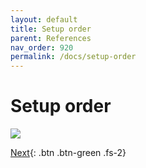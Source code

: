 ```yaml
---
layout: default
title: Setup order
parent: References
nav_order: 920
permalink: /docs/setup-order
---
```


# Setup order

![](../assets/images/2023-03-03-16-11-12.png)

[Next](/lab-aemc/docs/cloning-tips){: .btn .btn-green .fs-2}